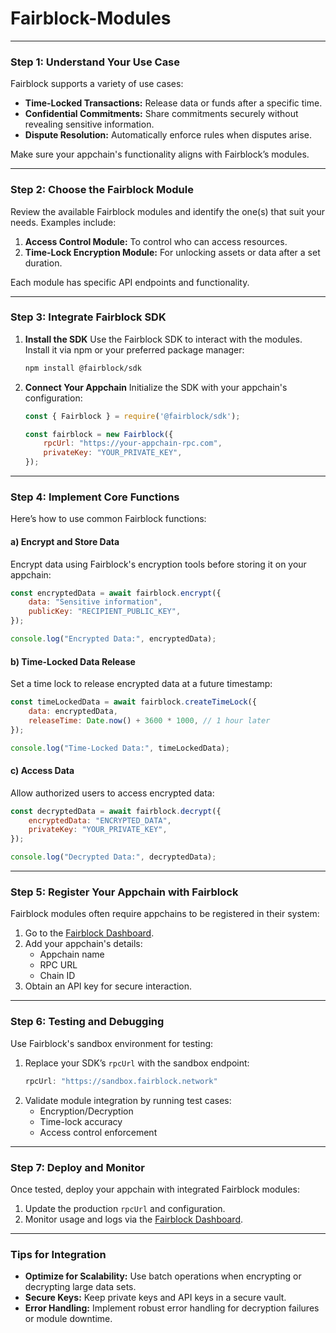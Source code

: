 # Fairblock-Modules

---

### **Step 1: Understand Your Use Case**
Fairblock supports a variety of use cases:
- **Time-Locked Transactions:** Release data or funds after a specific time.
- **Confidential Commitments:** Share commitments securely without revealing sensitive information.
- **Dispute Resolution:** Automatically enforce rules when disputes arise.

Make sure your appchain's functionality aligns with Fairblock’s modules.

---

### **Step 2: Choose the Fairblock Module**
Review the available Fairblock modules and identify the one(s) that suit your needs. Examples include:
1. **Access Control Module:** To control who can access resources.
2. **Time-Lock Encryption Module:** For unlocking assets or data after a set duration.

Each module has specific API endpoints and functionality.

---

### **Step 3: Integrate Fairblock SDK**
1. **Install the SDK**
   Use the Fairblock SDK to interact with the modules. Install it via npm or your preferred package manager:
   ```bash
   npm install @fairblock/sdk
   ```

2. **Connect Your Appchain**
   Initialize the SDK with your appchain's configuration:
   ```javascript
   const { Fairblock } = require('@fairblock/sdk');

   const fairblock = new Fairblock({
       rpcUrl: "https://your-appchain-rpc.com",
       privateKey: "YOUR_PRIVATE_KEY",
   });
   ```

---

### **Step 4: Implement Core Functions**
Here’s how to use common Fairblock functions:

#### **a) Encrypt and Store Data**
Encrypt data using Fairblock's encryption tools before storing it on your appchain:
```javascript
const encryptedData = await fairblock.encrypt({
    data: "Sensitive information",
    publicKey: "RECIPIENT_PUBLIC_KEY",
});

console.log("Encrypted Data:", encryptedData);
```

#### **b) Time-Locked Data Release**
Set a time lock to release encrypted data at a future timestamp:
```javascript
const timeLockedData = await fairblock.createTimeLock({
    data: encryptedData,
    releaseTime: Date.now() + 3600 * 1000, // 1 hour later
});

console.log("Time-Locked Data:", timeLockedData);
```

#### **c) Access Data**
Allow authorized users to access encrypted data:
```javascript
const decryptedData = await fairblock.decrypt({
    encryptedData: "ENCRYPTED_DATA",
    privateKey: "YOUR_PRIVATE_KEY",
});

console.log("Decrypted Data:", decryptedData);
```

---

### **Step 5: Register Your Appchain with Fairblock**
Fairblock modules often require appchains to be registered in their system:
1. Go to the [Fairblock Dashboard](https://dashboard.fairblock.network).
2. Add your appchain's details:
   - Appchain name
   - RPC URL
   - Chain ID
3. Obtain an API key for secure interaction.

---

### **Step 6: Testing and Debugging**
Use Fairblock's sandbox environment for testing:
1. Replace your SDK’s `rpcUrl` with the sandbox endpoint:
   ```javascript
   rpcUrl: "https://sandbox.fairblock.network"
   ```
2. Validate module integration by running test cases:
   - Encryption/Decryption
   - Time-lock accuracy
   - Access control enforcement

---

### **Step 7: Deploy and Monitor**
Once tested, deploy your appchain with integrated Fairblock modules:
1. Update the production `rpcUrl` and configuration.
2. Monitor usage and logs via the [Fairblock Dashboard](https://dashboard.fairblock.network).

---

### **Tips for Integration**
- **Optimize for Scalability:** Use batch operations when encrypting or decrypting large data sets.
- **Secure Keys:** Keep private keys and API keys in a secure vault.
- **Error Handling:** Implement robust error handling for decryption failures or module downtime.
